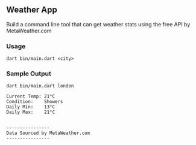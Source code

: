 ## Weather App

Build a command line tool that can get weather stats using the free API by MetaWeather.com

### Usage

```
dart bin/main.dart <city>
```

### Sample Output

```
dart bin/main.dart london

Current Temp: 21°C
Condition:    Showers
Daily Min:    13°C
Daily Max:    21°C
      

----------------
Data Sourced by MetaWeather.com
----------------
```
